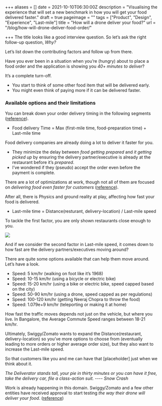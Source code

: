 +++
aliases = []
date = 2021-10-10T06:30:00Z
description = "Visualising the experience that will set a new benchmark in how you will get your food delivered faster."
draft = true
pageimage = ""
tags = ["Product", "Design", "Experience", "Last-mile"]
title = "How will a drone deliver your food?"
url = "/blog/how-will-drone-deliver-food-order/"

+++
The title looks like a good interview question. So let’s ask the right follow-up question, _Why?_

Let’s list down the contributing factors and follow up from there.

Have you ever been in a situation when you’re (hungry) about to place a food order and the application is showing you _40+ minutes to deliver_?

It’s a complete turn-off.

* You start to think of some other food item that will be delivered early.
* You might even think of paying more if it can be delivered faster.

### Available options and their limitations

You can break down your order delivery timing in the following segments ([reference](https://bytes.swiggy.com/the-swiggy-delivery-challenge-part-one-6a2abb4f82f6)).

* Food delivery Time = Max (first-mile time, food-preparation time) + Last-mile time

Food delivery companies are already doing a lot to deliver it faster for you.

* They minimize the delay between _food getting prepared_ and _it getting picked up_ by ensuring the delivery partner/executive is already at the restaurant before it’s _prepared_.
* I’ve wondered if they (pseudo) accept the order even before the payment is complete.

There are a lot of optimizations at work, though not all of them are focused on _delivering food even faster for customers_ ([reference](https://bytes.swiggy.com/the-swiggy-delivery-challenge-part-two-f095930816e3)).

After all, there is Physics and ground reality at play, affecting how fast your food is delivered.

* Last-mile time = Distance(resturant, delivery-location) / Last-mile speed

To tackle the first factor, you are only shown restaurants close enough to you.

![](/images/how-will-drone-deliver-food-order-distance-limitation.png)

And if we consider the second factor in Last-mile speed, it comes down to how fast are the delivery partners/executives moving around?

There are quite some options available that can help them move around. Let’s have a look.

* Speed: 5 km/hr (walking on foot like it’s 1968)
* Speed: 10-15 km/hr (using a bicycle or electric bike)
* Speed: 15-20 km/hr (using a bike or electric bike, speed capped based on the city)
* Speed: 50-90 km/hr (using a drone, speed capped as per regulations)
* Speed: 100-120 km/hr (getting Neeraj Chopra to throw the food)
* Speed: 1.079e+9 km/hr (teleporting or making it at home)

How fast the traffic moves depends not just on the vehicle, but where you live. In Bangalore, the Average Commute Speed ranges between 18-21 km/hr.

Ultimately, Swiggy/Zomato wants to expand the Distance(restaurant, delivery-location) so you’ve more options to choose from (eventually leading to more orders or higher average order size), but they also want to increase the Last-mile speed.

So that customers like you and me can have that \[placeholder\] just when we think about it.

_The Deliverator stands tall, your pie in thirty minutes or you can have it free, take the delivery car, file a class-action suit. ---- Snow Crash_

Work is already happening in this domain. Swiggy/Zomato and a few other entities have received approval to start testing _the way their drone will deliver your food_. ([reference](https://www.livemint.com/companies/news/food-delivery-in-india-via-drones-zomato-swiggy-dunzo-can-start-testing-11591253543250.html))